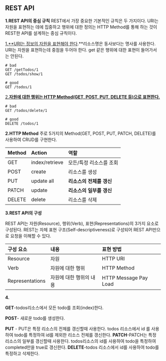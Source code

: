 ## **REST API**

**1.REST API의 중심 규칙**
REST에서 가장 중요한 기본적인 규칙은 두 가지이다. URI는 자원을 표현하는 데에 집중하고 행위에 대한 정의는 HTTP Method를 통해 하는 것이 REST한 API를 설계하는 중심 규칙이다.

<u>1.**URI는 정보의 자원을 표현해야 한다</u>.**리소스명은 동사보다는 명사를 사용한다. URI는 자원을 표현하는데 중점을 두어야 한다. get 같은 행위에 대한 표현이 들어가서는 안된다.

```
# bad
GET /getTodos/1
GET /todos/show/1

# good
GET /todos/1
```

<u>2.**자원에 대한 행위는 HTTP Method(GET, POST, PUT, DELETE 등)으로 표현한다.</u>**

```
# bad
GET /todos/delete/1

# good
DELETE /todos/1
```



**2.HTTP Method**
주로 5가지의 Method(GET, POST, PUT, PATCH, DELETE)를 사용하여 CRUD를 구현한다.

| Method | Action         | 역할                     |
| :----- | :------------- | :----------------------- |
| GET    | index/retrieve | 모든/특정 리소스를 조회  |
| POST   | create         | 리소스를 생성            |
| PUT    | update all     | **리소스의 전체를 갱신** |
| PATCH  | update         | **리소스의 일부를 갱신** |
| DELETE | delete         | 리소스를 삭제            |

**3.REST API의 구성**

REST API는 자원(Resource), 행위(Verb), 표현(Representations)의 3가지 요소로 구성된다. REST는 자체 표현 구조(Self-descriptiveness)로 구성되어 REST API만으로 요청을 이해할 수 있다.

| 구성 요소       | 내용                    | 표현 방법             |
| :-------------- | :---------------------- | :-------------------- |
| Resource        | 자원                    | HTTP URI              |
| Verb            | 자원에 대한 행위        | HTTP Method           |
| Representations | 자원에 대한 행위의 내용 | HTTP Message Pay Load |

**4.**

**GET**-todos리소스에서 모든 todo를 조회(index)한다.

**POST**- 새로운 todo를 생성한다.

**PUT** - PUT은 특정 리소스의 전체를 갱신할때 사용한다. todos 리소스에서 id 를 사용하여 todo를 특정하여 id를 제외한 리소스 전체를 갱신한다.
**PATCH**-PATCH는 특정 리소스의 일부를 갱신할때 사용한다. todos리소스의 id를 사용하여 todo을 특정하여 completed만을 true로 갱신한다.
**DELETE**-todos 리소스에서 id를 사용하여 todo를 특정하고 삭제한다.

